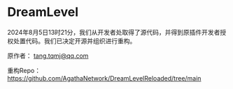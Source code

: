 # DreamLevel
2024年8月5日13时21分，我们从开发者处取得了源代码，并得到原插件开发者授权处置代码。我们已决定开源并组织进行重构。

原作者： tang.tqmj@qq.com

重构Repo： https://github.com/AgathaNetwork/DreamLevelReloaded/tree/main
